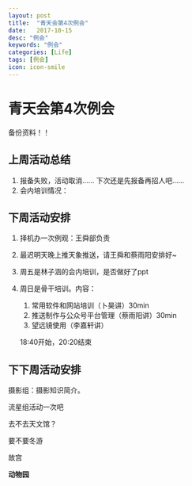 ```yaml
---
layout: post
title:  "青天会第4次例会"
date:   2017-10-15
desc: "例会"
keywords: "例会"
categories: [Life]
tags: [例会]
icon: icon-smile
---
```


# 青天会第4次例会

备份资料！！

## 上周活动总结

1. 报备失败，活动取消……	下次还是先报备再招人吧……
2. 会内培训情况：

## 下周活动安排

1. 择机办一次例观：王舜部负责

2. 最迟明天晚上推天象推送，请王舜和蔡雨阳安排好~

3. 周五是林子涵的会内培训，是否做好了ppt

4. 周日是骨干培训。内容：

   1. 常用软件和网站培训（卜昊讲）30min
   2. 推送制作与公众号平台管理（蔡雨阳讲）30min
   3. 望远镜使用（李嘉轩讲）

   18:40开始，20:20结束

## 下下周活动安排

摄影组：摄影知识简介。

流星组活动一次吧

去不去天文馆？

要不要冬游

故宫

**动物园**



